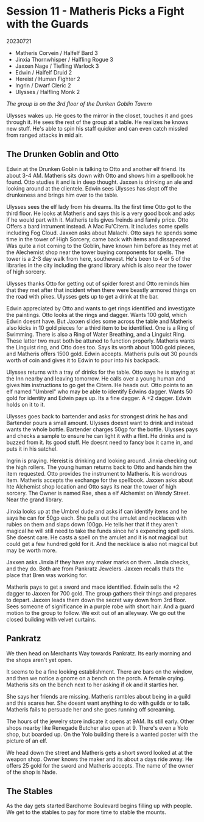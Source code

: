 # Session 11 - Matheris Picks a Fight with the Guards

20230721
- Matheris Corvein / Halfelf Bard 3
- Jinxia Thornwhisper / Halfling Rogue 3
- Jaxxen Nage / Tiefling Warlock 3
- Edwin / Halfelf Druid 2
- Hereist / Human Fighter 2
- Ingrin / Dwarf Cleric 2
- Ulysses / Halfling Monk 2

_The group is on the 3rd floor of the Dunken Goblin Tavern_

Ulysses wakes up. He goes to the mirror in the closet, touches it and goes through it. He sees the rest of the group at a table. He realizes he knows new stuff. He's able to spin his staff quicker and can even catch missled from ranged attacks in mid air.

## The Drunken Goblin and Otto

Edwin at the Drunken Goblin is talking to Otto and another elf friend. Its about 3-4 AM. Matheris sits down with Otto and shows him a spellbook he found. Otto studies it and is in deep thought. Jaxxen is drinking an ale and looking around at the clientele. Edwin sees Ulysses has slept off the drunkeness and brings him over to the table. 

Ulysses sees the elf lady from his dreams. Its the first time Otto got to the third floor. He looks at Matheris and says this is a very good book and asks if he would part with it. Matheris tells gives freinds and family price. Otto Offers a bard intrument instead. A Mac Fu'Citern. It includes some spells including Fog Cloud.  Jaxxen asks about Malachi. Otto says he spends some time in the tower of High Sorcery, came back with items and dissapeared. Was quite a riot coming to the Goblin, have known him before as they met at the Alechemist shop near the tower buying components for spells. The tower is a 2-3 day walk from here, southewest. He's been to 4 or 5 of the libraries in the city including the grand library which is also near the tower of high sorcery.

Ulysses thanks Otto for getting out of spider forest and Otto reminds him that they met after that incident when there were beastly armored things on the road with pikes. Ulysses gets up to get a drink at the bar.

Edwin appreciated by Otto and wants to get rings identified and investigate the paintings. Otto looks at the rings and dagger. Wants 100 gold, which Edwin doesnt have. But Jaxxen slides some across the table and Matheris also kicks in 10 gold pieces for a third item to be identified. One is a Ring of Swimming. There is also a Ring of Water Breathing, and a Linguist Ring. These latter two must both be attuned to function properly. Matheris wants the Linguist ring, and Otto does too.  Says its worth about 1000 gold pieces, and Matheris offers 1500 gold. Edwin accepts.  Matheris pulls out 30 pounds worth of coin and gives it to Edwin to pour into his backpack.

Ulysses returns with a tray of drinks for the table. Otto says he is staying at the Inn nearby and leaving tomorrow. He calls over a young human and gives him instructions to go get the Citern. He heads out. Otto points to an elf named "Umbrel" who may be able to identify Edwins dagger. Wants 50 gold for identity and Edwin pays up. Its a fine dagger. A +2 dagger. Edwin holds on it to it.

Ulysses goes back to bartender and asks for strongest drink he has and Bartender pours a small amount. Ulysses doesnt want to drink and instead wants the whole bottle. Bartender charges 50gp for the bottle. Ulysses pays and checks a sample to ensure he can light it with a flint. He drinks and is buzzed from it. Its good stuff. He doesnt need to fancy box it came in, and puts it in his satchel.

Ingrin is praying. Hereist is drinking and looking around. Jinxia checking out the high rollers. The young human returns back to Otto and hands him the item requested. Otto provides the instrument to Matheris. It is wondrous item. Matheris accepts the exchange for the spellbook.  Jaxxen asks about hte Alchemist shop location and Otto says its near the tower of high sorcery.  The Owner is named Rae, shes a elf Alchemist on Wendy Street. Near the grand library.

Jinxia looks up at the Umbrel dude and asks if can identify items and he says he can for 50gp each. She pulls out the amulet and necklaces with rubies on them and slaps down 100gp.  He tells her that if they aren't magical he will still need to take the funds since he's expending spell slots. She doesnt care. He casts a spell on the amulet and it is not magical but could get a few hundred gold for it. And the necklace is also not magical but may be worth more.

Jaxxen asks Jinxia if they have any maker marks on them. Jinxia checks, and they do. Both are from Pankratz Jewelers. Jaxxen recalls thats the place that Bren was working for.

Matheris pays to get a sword and mace identified. Edwin sells the +2 dagger to Jaxxen for 700 gold.  The group gathers their things and prepares to depart. Jaxxen leads them down the secret way down from 3rd floor. Sees someone of significance in a purple robe with short hair. And a guard motion to the group to follow. We exit out of an alleyway. We go out the closed building with velvet curtains. 

## Pankratz

We then head on Merchants Way towards Pankratz. Its early morning and the shops aren't yet open.

It seems to be a fine looking establishment. There are bars on the window, and then we notice a gnome on a bench on the porch. A female crying. Matheris sits on the bench next to her asking if ok and it startles her.

She says her friends are missing. Matheris rambles about being in a guild and this scares her. She doesnt want anything to do with guilds or to talk. Matheris fails to persuade her and she goes running off screaming.

The hours of the jewelry store indicate it opens at 9AM. Its still early. Other shops nearby like Renegade Butcher also open at 9. There's even a Yolo shop, but boarded up. On the Yolo building there is a wanted poster with the picture of an elf.

We head down the street and Matheris gets a short sword looked at at the weapon shop. Owner knows the maker and its about a days ride away. He offers 25 gold for the sword and Matheris accepts.  The name of the owner of the shop is Nade.

## The Stables

As the day gets started Bardhome Boulevard begins filling up with people. We get to the stables to pay for more time to stable the mounts.

